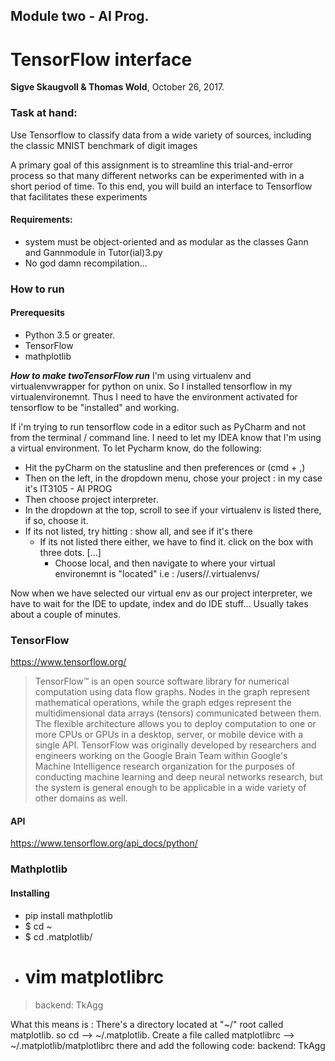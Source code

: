 ## Module two - AI Prog.
# TensorFlow interface
__Sigve Skaugvoll & Thomas Wold__,  October 26, 2017.

### Task at hand:
Use Tensorflow to classify data from a wide variety of sources, including the classic MNIST benchmark
of digit images

A primary goal of this assignment is to streamline this trial-and-error process so that many different networks
can be experimented with in a short period of time. To this end, you will build an interface to Tensorflow
that facilitates these experiments

#### Requirements:
- system must be object-oriented and as modular as the classes Gann and Gannmodule in Tutor(ial)3.py
- No god damn recompilation...


### How to run
#### Prerequesits
- Python 3.5 or greater.
- TensorFlow
- mathplotlib

***How to make twoTensorFlow run***
I'm using virtualenv and virtualenvwrapper for python on unix.
So I installed tensorflow in my virtualenvironemnt. Thus I need to have the environment activated for tensorflow to be "installed" and working.

If i'm trying to run tensorflow code in a editor such as PyCharm and not from the terminal / command line. I need to let my IDEA know that I'm
using a virtual environment. To let Pycharm know, do the following:
- Hit the pyCharm on the statusline and then preferences or (cmd + ,)
- Then on the left, in the dropdown menu, chose your project : in my case it's IT3105 - AI PROG
- Then choose project interpreter.
- In the dropdown at the top, scroll to see if your virtualenv is listed there, if so, choose it.
- If its not listed, try hitting : show all, and see if it's there
  - If its not listed there either, we have to find it. click on the box with three dots. [...]
    - Choose local, and then navigate to where your virtual environemnt is "located" i.e : /users/<username>/.virtualenvs/<virtual env name>

Now when we have selected our virtual env as our project interpreter, we have to wait for the IDE to update, index and do IDE stuff... Usually takes about a couple of minutes.


### TensorFlow
https://www.tensorflow.org/
> TensorFlow™ is an open source software library for numerical computation using data flow graphs.
Nodes in the graph represent mathematical operations,
while the graph edges represent the multidimensional data arrays (tensors) communicated between them.
The flexible architecture allows you to deploy computation to one or more CPUs or GPUs in a desktop, server, or mobile device with a single API.
TensorFlow was originally developed by researchers and engineers working on the Google Brain Team within Google's Machine Intelligence research organization
for the purposes of conducting machine learning and deep neural networks research, but the system is general enough to be applicable in a wide variety of other domains as well.


#### API
https://www.tensorflow.org/api_docs/python/

### Mathplotlib
#### Installing
- pip install mathplotlib
- $ cd ~
- $ cd .matplotlib/
- # vim matplotlibrc
> backend: TkAgg

What this means is :
There's a directory located at "~/" root called matplotlib. so cd --> ~/.matplotlib.
Create a file called matplotlibrc --> ~/.matplotlib/matplotlibrc there and add the following code: backend: TkAgg
